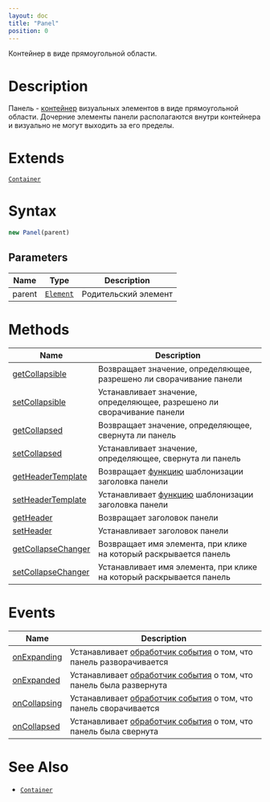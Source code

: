 ```yaml
---
layout: doc
title: "Panel"
position: 0
---
```


Контейнер в виде прямоугольной области.

# Description

Панель - [контейнер](../../Core/Elements/Container/) визуальных элементов в виде прямоугольной области.
Дочерние элементы панели располагаются внутри контейнера и визуально не могут выходить за его пределы.

# Extends

[`Container`](../../Core/Elements/Container/)

# Syntax

```js
new Panel(parent)
```

## Parameters

|Name|Type|Description|
|----|----|-----------|
|parent|[`Element`](../../Core/Elements/Element)|Родительский элемент|

# Methods

|Name|Description|
|----|-----------|
|[getCollapsible](Panel.getCollapsible/)|Возвращает значение, определяющее, разрешено ли сворачивание панели|
|[setCollapsible](Panel.setCollapsible/)|Устанавливает значение, определяющее, разрешено ли сворачивание панели|
|[getCollapsed](Panel.getCollapsed/)|Возвращает значение, определяющее, свернута ли панель|
|[setCollapsed](Panel.setCollapsed/)|Устанавливает значение, определяющее, свернута ли панель|
|[getHeaderTemplate](Panel.getHeaderTemplate/)|Возвращает [функцию](../../Core/Script/) шаблонизации заголовка панели|
|[setHeaderTemplate](Panel.setHeaderTemplate/)|Устанавливает [функцию](../../Core/Script/) шаблонизации заголовка панели|
|[getHeader](Panel.getHeader/)|Возвращает заголовок панели|
|[setHeader](Panel.setHeader/)|Устанавливает заголовок панели|
|[getCollapseChanger](Panel.getCollapseChanger/)|Возвращает имя элемента, при клике на который раскрывается панель|
|[setCollapseChanger](Panel.setCollapseChanger/)|Устанавливает имя элемента, при клике на который раскрывается панель|

# Events

|Name|Description|
|----|-----------|
|[onExpanding](Panel.onExpanding/)|Устанавливает [обработчик события](../../Core/Script/) о том, что панель разворачивается|
|[onExpanded](Panel.onExpanded/)|Устанавливает [обработчик события](../../Core/Script/) о том, что панель была развернута|
|[onCollapsing](Panel.onCollapsing/)|Устанавливает [обработчик события](../../Core/Script/) о том, что панель сворачивается|
|[onCollapsed](Panel.onCollapsed/)|Устанавливает [обработчик события](../../Core/Script/) о том, что панель была свернута|

# See Also

* [`Container`](../../Core/Elements/Container/)
